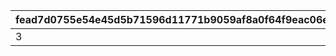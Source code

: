|fead7d0755e54e45d5b71596d11771b9059af8a0f64f9eac06eceaea04002359|c422636c730bb7db8d17664bdd4d2095c56ae15d3e97bf2dfae15682de5c4f5f|ef0c535ebeb413b23133c770b22dd027d2869f4dffa9228d06cc24f85827cac8|19f84fa73862679c0f23486166c3e0bde89f6dc7fcfc87d7e3a699abf8bcba85|45af3cef400054e60f62eb549be978927e60dae10832ad5f3d9caff3e42f93ff|
| --- | --- | --- | --- | --- |
|3|2|0.15|1|4|